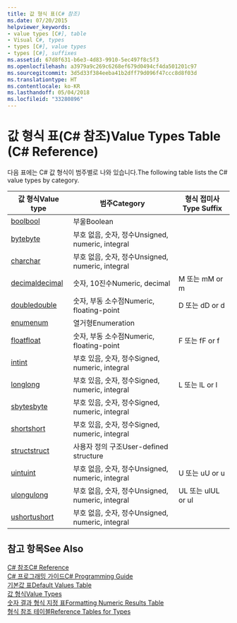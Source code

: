 ```yaml
---
title: 값 형식 표(C# 참조)
ms.date: 07/20/2015
helpviewer_keywords:
- value types [C#], table
- Visual C#, types
- types [C#], value types
- types [C#], suffixes
ms.assetid: 67d8f631-b6e3-4d83-9910-5ec497f8c5f3
ms.openlocfilehash: a3979a9c269c6268ef679d0494cf4da501201c97
ms.sourcegitcommit: 3d5d33f384eeba41b2dff79d096f47ccc8d8f03d
ms.translationtype: HT
ms.contentlocale: ko-KR
ms.lasthandoff: 05/04/2018
ms.locfileid: "33280896"
---
```

# <a name="value-types-table-c-reference"></a><span data-ttu-id="e4c85-102">값 형식 표(C# 참조)</span><span class="sxs-lookup"><span data-stu-id="e4c85-102">Value Types Table (C# Reference)</span></span>
<span data-ttu-id="e4c85-103">다음 표에는 C# 값 형식이 범주별로 나와 있습니다.</span><span class="sxs-lookup"><span data-stu-id="e4c85-103">The following table lists the C# value types by category.</span></span>  
  
|<span data-ttu-id="e4c85-104">값 형식</span><span class="sxs-lookup"><span data-stu-id="e4c85-104">Value type</span></span>|<span data-ttu-id="e4c85-105">범주</span><span class="sxs-lookup"><span data-stu-id="e4c85-105">Category</span></span>|<span data-ttu-id="e4c85-106">형식 접미사</span><span class="sxs-lookup"><span data-stu-id="e4c85-106">Type Suffix</span></span>|  
|----------------|--------------|-----------------|  
|[<span data-ttu-id="e4c85-107">bool</span><span class="sxs-lookup"><span data-stu-id="e4c85-107">bool</span></span>](../../../csharp/language-reference/keywords/bool.md)|<span data-ttu-id="e4c85-108">부울</span><span class="sxs-lookup"><span data-stu-id="e4c85-108">Boolean</span></span>||  
|[<span data-ttu-id="e4c85-109">byte</span><span class="sxs-lookup"><span data-stu-id="e4c85-109">byte</span></span>](../../../csharp/language-reference/keywords/byte.md)|<span data-ttu-id="e4c85-110">부호 없음, 숫자, 정수</span><span class="sxs-lookup"><span data-stu-id="e4c85-110">Unsigned, numeric, integral</span></span>||  
|[<span data-ttu-id="e4c85-111">char</span><span class="sxs-lookup"><span data-stu-id="e4c85-111">char</span></span>](../../../csharp/language-reference/keywords/char.md)|<span data-ttu-id="e4c85-112">부호 없음, 숫자, 정수</span><span class="sxs-lookup"><span data-stu-id="e4c85-112">Unsigned, numeric, integral</span></span>||  
|[<span data-ttu-id="e4c85-113">decimal</span><span class="sxs-lookup"><span data-stu-id="e4c85-113">decimal</span></span>](../../../csharp/language-reference/keywords/decimal.md)|<span data-ttu-id="e4c85-114">숫자, 10진수</span><span class="sxs-lookup"><span data-stu-id="e4c85-114">Numeric, decimal</span></span>|<span data-ttu-id="e4c85-115">M 또는 m</span><span class="sxs-lookup"><span data-stu-id="e4c85-115">M or m</span></span>|  
|[<span data-ttu-id="e4c85-116">double</span><span class="sxs-lookup"><span data-stu-id="e4c85-116">double</span></span>](../../../csharp/language-reference/keywords/double.md)|<span data-ttu-id="e4c85-117">숫자, 부동 소수점</span><span class="sxs-lookup"><span data-stu-id="e4c85-117">Numeric, floating-point</span></span>|<span data-ttu-id="e4c85-118">D 또는 d</span><span class="sxs-lookup"><span data-stu-id="e4c85-118">D or d</span></span>|  
|[<span data-ttu-id="e4c85-119">enum</span><span class="sxs-lookup"><span data-stu-id="e4c85-119">enum</span></span>](../../../csharp/language-reference/keywords/enum.md)|<span data-ttu-id="e4c85-120">열거형</span><span class="sxs-lookup"><span data-stu-id="e4c85-120">Enumeration</span></span>||  
|[<span data-ttu-id="e4c85-121">float</span><span class="sxs-lookup"><span data-stu-id="e4c85-121">float</span></span>](../../../csharp/language-reference/keywords/float.md)|<span data-ttu-id="e4c85-122">숫자, 부동 소수점</span><span class="sxs-lookup"><span data-stu-id="e4c85-122">Numeric, floating-point</span></span>|<span data-ttu-id="e4c85-123">F 또는 f</span><span class="sxs-lookup"><span data-stu-id="e4c85-123">F or f</span></span>|  
|[<span data-ttu-id="e4c85-124">int</span><span class="sxs-lookup"><span data-stu-id="e4c85-124">int</span></span>](../../../csharp/language-reference/keywords/int.md)|<span data-ttu-id="e4c85-125">부호 있음, 숫자, 정수</span><span class="sxs-lookup"><span data-stu-id="e4c85-125">Signed, numeric, integral</span></span>||  
|[<span data-ttu-id="e4c85-126">long</span><span class="sxs-lookup"><span data-stu-id="e4c85-126">long</span></span>](../../../csharp/language-reference/keywords/long.md)|<span data-ttu-id="e4c85-127">부호 있음, 숫자, 정수</span><span class="sxs-lookup"><span data-stu-id="e4c85-127">Signed, numeric, integral</span></span>|<span data-ttu-id="e4c85-128">L 또는 l</span><span class="sxs-lookup"><span data-stu-id="e4c85-128">L or l</span></span>|  
|[<span data-ttu-id="e4c85-129">sbyte</span><span class="sxs-lookup"><span data-stu-id="e4c85-129">sbyte</span></span>](../../../csharp/language-reference/keywords/sbyte.md)|<span data-ttu-id="e4c85-130">부호 있음, 숫자, 정수</span><span class="sxs-lookup"><span data-stu-id="e4c85-130">Signed, numeric, integral</span></span>||  
|[<span data-ttu-id="e4c85-131">short</span><span class="sxs-lookup"><span data-stu-id="e4c85-131">short</span></span>](../../../csharp/language-reference/keywords/short.md)|<span data-ttu-id="e4c85-132">부호 있음, 숫자, 정수</span><span class="sxs-lookup"><span data-stu-id="e4c85-132">Signed, numeric, integral</span></span>||  
|[<span data-ttu-id="e4c85-133">struct</span><span class="sxs-lookup"><span data-stu-id="e4c85-133">struct</span></span>](../../../csharp/language-reference/keywords/struct.md)|<span data-ttu-id="e4c85-134">사용자 정의 구조</span><span class="sxs-lookup"><span data-stu-id="e4c85-134">User-defined structure</span></span>||  
|[<span data-ttu-id="e4c85-135">uint</span><span class="sxs-lookup"><span data-stu-id="e4c85-135">uint</span></span>](../../../csharp/language-reference/keywords/uint.md)|<span data-ttu-id="e4c85-136">부호 없음, 숫자, 정수</span><span class="sxs-lookup"><span data-stu-id="e4c85-136">Unsigned, numeric, integral</span></span>|<span data-ttu-id="e4c85-137">U 또는 u</span><span class="sxs-lookup"><span data-stu-id="e4c85-137">U or u</span></span>|  
|[<span data-ttu-id="e4c85-138">ulong</span><span class="sxs-lookup"><span data-stu-id="e4c85-138">ulong</span></span>](../../../csharp/language-reference/keywords/ulong.md)|<span data-ttu-id="e4c85-139">부호 없음, 숫자, 정수</span><span class="sxs-lookup"><span data-stu-id="e4c85-139">Unsigned, numeric, integral</span></span>|<span data-ttu-id="e4c85-140">UL 또는 ul</span><span class="sxs-lookup"><span data-stu-id="e4c85-140">UL or ul</span></span>|  
|[<span data-ttu-id="e4c85-141">ushort</span><span class="sxs-lookup"><span data-stu-id="e4c85-141">ushort</span></span>](../../../csharp/language-reference/keywords/ushort.md)|<span data-ttu-id="e4c85-142">부호 없음, 숫자, 정수</span><span class="sxs-lookup"><span data-stu-id="e4c85-142">Unsigned, numeric, integral</span></span>||  
  
## <a name="see-also"></a><span data-ttu-id="e4c85-143">참고 항목</span><span class="sxs-lookup"><span data-stu-id="e4c85-143">See Also</span></span>  
 [<span data-ttu-id="e4c85-144">C# 참조</span><span class="sxs-lookup"><span data-stu-id="e4c85-144">C# Reference</span></span>](../../../csharp/language-reference/index.md)  
 [<span data-ttu-id="e4c85-145">C# 프로그래밍 가이드</span><span class="sxs-lookup"><span data-stu-id="e4c85-145">C# Programming Guide</span></span>](../../../csharp/programming-guide/index.md)  
 [<span data-ttu-id="e4c85-146">기본값 표</span><span class="sxs-lookup"><span data-stu-id="e4c85-146">Default Values Table</span></span>](../../../csharp/language-reference/keywords/default-values-table.md)  
 [<span data-ttu-id="e4c85-147">값 형식</span><span class="sxs-lookup"><span data-stu-id="e4c85-147">Value Types</span></span>](../../../csharp/language-reference/keywords/value-types.md)  
 [<span data-ttu-id="e4c85-148">숫자 결과 형식 지정 표</span><span class="sxs-lookup"><span data-stu-id="e4c85-148">Formatting Numeric Results Table</span></span>](../../../csharp/language-reference/keywords/formatting-numeric-results-table.md)  
 [<span data-ttu-id="e4c85-149">형식 참조 테이블</span><span class="sxs-lookup"><span data-stu-id="e4c85-149">Reference Tables for Types</span></span>](../../../csharp/language-reference/keywords/reference-tables-for-types.md)
